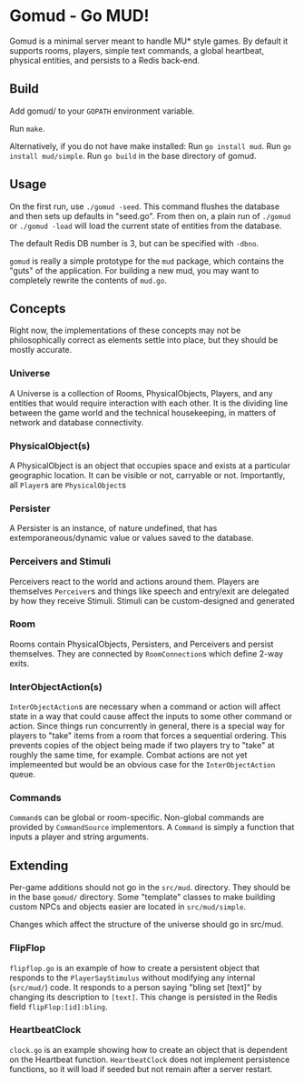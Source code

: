 # Gomud - Go MUD!

Gomud is a minimal server meant to handle MU* style games. By default
it supports rooms, players, simple text commands, a global heartbeat,
physical entities, and persists to a Redis back-end.

## Build
Add gomud/ to your `GOPATH` environment variable.

Run `make`.

Alternatively, if you do not have make installed:
Run `go install mud`.
Run `go install mud/simple`.
Run `go build` in the base directory of gomud.

## Usage
On the first run, use `./gomud -seed`. This command flushes the
database and then sets up defaults in "seed.go". From then on, a plain
run of `./gomud` or `./gomud -load` will load the current state of
entities from the database.

The default Redis DB number is 3, but can be specified with `-dbno`.

`gomud` is really a simple prototype for the `mud` package, which contains
the "guts" of the application. For building a new mud, you may want to 
completely rewrite the contents of `mud.go`.

## Concepts
Right now, the implementations of these concepts may not be philosophically
correct as elements settle into place, but they should be mostly accurate.

### Universe
A Universe is a collection of Rooms, PhysicalObjects, Players, and 
any entities that would require interaction with each other. It is the dividing
line between the game world and the technical housekeeping, in matters of 
network and database connectivity.

### PhysicalObject(s)
A PhysicalObject is an object that occupies space and exists at a particular
geographic location. It can be visible or not, carryable or not. Importantly,
all `Player`s are `PhysicalObject`s

### Persister 
A Persister is an instance, of nature undefined, that has 
extemporaneous/dynamic value or values saved to the database.

### Perceivers and Stimuli
Perceivers react to the world and actions around them. Players are themselves
`Perceiver`s and things like speech and entry/exit are delegated by how they
receive Stimuli. Stimuli can be custom-designed and generated

### Room
Rooms contain PhysicalObjects, Persisters, and Perceivers and persist
themselves. They are connected by `RoomConnection`s which define 2-way exits.

### InterObjectAction(s)
`InterObjectAction`s are necessary when a command or action will affect state
in a way that could cause affect the inputs to some other command or action. 
Since things run concurrently in general, there is a special way for players
to "take" items from a room that forces a sequential ordering. This prevents 
copies of the object being made if two players try to "take" at roughly the
same time, for example. Combat actions are not yet implemeented but would be 
an obvious case for the `InterObjectAction` queue.

### Commands
`Command`s can be global or room-specific. Non-global commands are provided by 
`CommandSource` implementors. A `Command` is simply a function that inputs
a player and string arguments.

## Extending 
Per-game additions should not go in the `src/mud`. directory. They should
be in the base `gomud/` directory. Some "template" classes to make building
custom NPCs and objects easier are located in `src/mud/simple`.

Changes which affect the structure of the universe should go in src/mud.

### FlipFlop
`flipflop.go` is an example of how to create a
persistent object that responds to the `PlayerSayStimulus` without
modifying any internal (`src/mud/`) code. It responds to a person saying
"bling set [text]" by changing its description to `[text]`. This change
is persisted in the Redis field `flipFlop:[id]:bling`.

### HeartbeatClock
`clock.go` is an example showing how to create an object
that is dependent on the Heartbeat function. `HeartbeatClock` does 
not implement persistence functions, so it will load if seeded but
not remain after a server restart.
